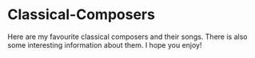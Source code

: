 # Classical-Composers
Here are my favourite classical composers and their songs. There is also some interesting information about them. I hope you enjoy!
